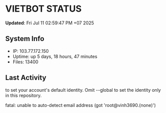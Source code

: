 # VIETBOT STATUS
**Updated**: Fri Jul 11 02:59:47 PM +07 2025

## System Info
- IP: 103.77.172.150
- Uptime: up 5 days, 18 hours, 47 minutes
- Files: 13400

## Last Activity

to set your account's default identity.
Omit --global to set the identity only in this repository.

fatal: unable to auto-detect email address (got 'root@vinh3690.(none)')
